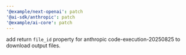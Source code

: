 ```yaml
---
'@example/next-openai': patch
'@ai-sdk/anthropic': patch
'@example/ai-core': patch
---
```


add return `file_id` property for anthropic code-execution-20250825 to download output files.
